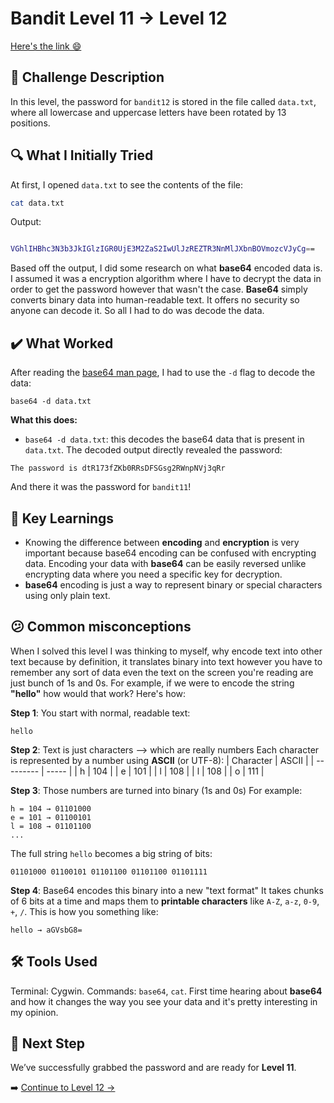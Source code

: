 # Bandit Level 11 → Level 12
[Here's the link 😄](https://overthewire.org/wargames/bandit/bandit12.html)

## 📝 Challenge Description 
In this level, the password for `bandit12` is stored in the file called `data.txt`, where all lowercase and uppercase letters have been rotated by 13 positions.







## 🔍 What I Initially Tried 
At first, I opened `data.txt` to see the contents of the file:
```bash
cat data.txt

```
Output:
```bash

VGhlIHBhc3N3b3JkIGlzIGR0UjE3M2ZaS2IwUlJzREZTR3NnMlJXbnBOVmozcVJyCg==
```
Based off the output, I did some research on what **base64** encoded data is. I assumed it was a encryption algorithm where I have to decrypt the data in order to get the password however that wasn't the case. **Base64** simply converts binary data into human-readable text. It offers no security so anyone can decode it. So all I had to do was decode the data.



## ✔️ What Worked
After reading the [base64 man page](https://linux.die.net/man/1/base64), I had to use the `-d` flag to decode the data:
```
base64 -d data.txt
```
**What this does:**
- `base64 -d data.txt`: this decodes the base64 data that is present in `data.txt`. 
The decoded output directly revealed the password:
```
The password is dtR173fZKb0RRsDFSGsg2RWnpNVj3qRr
```
And there it was the password for `bandit11`!


## 🧠 Key Learnings
- Knowing the difference between **encoding** and **encryption** is very important because base64 encoding can be confused with encrypting data. Encoding your data with **base64** can be easily reversed unlike encrypting data where you need a specific key for decryption.
- **base64** encoding is just a way to represent binary or special characters using only plain text.

## 😕 Common misconceptions
When I solved this level I was thinking to myself, why encode text into other text because by definition, it translates binary into text however you have to remember any sort of data even the text on the screen you're reading are just bunch of 1s and 0s. For example, if we were to encode the string **"hello"** how would that work? Here's how:

**Step 1**: You start with normal, readable text:
```text
hello
```

**Step 2**: Text is just characters --> which are really numbers
Each character is represented by a number using **ASCII** (or UTF-8):
| Character | ASCII |
| --------- | ----- |
| h         | 104   |
| e         | 101   |
| l         | 108   |
| l         | 108   |
| o         | 111   |

**Step 3**: Those numbers are turned into binary (1s and 0s)
For example:
```
h = 104 → 01101000  
e = 101 → 01100101  
l = 108 → 01101100  
...
```
The full string `hello` becomes a big string of bits:
```
01101000 01100101 01101100 01101100 01101111
```


**Step 4**: Base64 encodes this binary into a new "text format"
It takes chunks of 6 bits at a time and maps them to **printable characters** like `A-Z`, `a-z`, `0-9`, `+`, `/`.
This is how you something like:
```
hello → aGVsbG8=
```

## 🛠️ Tools Used 
Terminal: Cygwin.
Commands: `base64`, `cat`. 
First time hearing about **base64** and how it changes the way you see your data and it's pretty interesting in my opinion. 

## 🔐 Next Step
We’ve successfully grabbed the password and are ready for **Level 11**. 

➡️ [Continue to Level 12 →](https://github.com/aminuzz/Bandit-CTF-Journey/blob/main/level%2011%20--%3E%2012.md)
